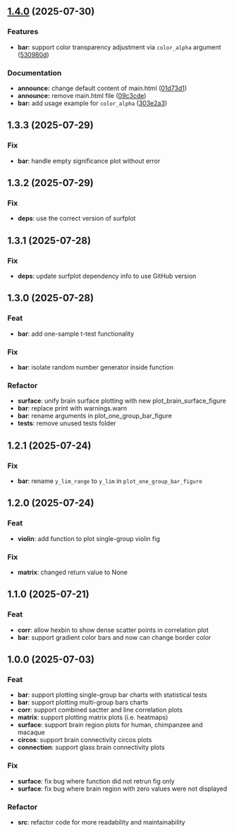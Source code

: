 ## [1.4.0](https://github.com/RicardoRyn/plotfig/compare/1.3.3...v1.4.0) (2025-07-30)


### Features

* **bar:** support color transparency adjustment via `color_alpha` argument ([530980d](https://github.com/RicardoRyn/plotfig/commit/530980dc346a338658d8333bb274004fcaac8d7d))


### Documentation

* **announce:** change default content of main.html ([01d73d1](https://github.com/RicardoRyn/plotfig/commit/01d73d19e2ea733ee8184a50158107e349727509))
* **announce:** remove main.html file ([09c3cde](https://github.com/RicardoRyn/plotfig/commit/09c3cde56f8d27690e9eea1250c14152508046c7))
* **bar:** add usage example for `color_alpha` ([303e2a3](https://github.com/RicardoRyn/plotfig/commit/303e2a39d29e516ebded6504ba04a357d8428630))

## 1.3.3 (2025-07-29)

### Fix

- **bar**: handle empty significance plot without error


## 1.3.2 (2025-07-29)

### Fix

- **deps**: use the correct version of surfplot

## 1.3.1 (2025-07-28)

### Fix

- **deps**: update surfplot dependency info to use GitHub version

## 1.3.0 (2025-07-28)

### Feat

- **bar**: add one-sample t-test functionality

### Fix

- **bar**: isolate random number generator inside function

### Refactor

- **surface**: unify brain surface plotting with new plot_brain_surface_figure
- **bar**: replace print with warnings.warn
- **bar**: rename arguments in plot_one_group_bar_figure
- **tests**: remove unused tests folder

## 1.2.1 (2025-07-24)

### Fix

- **bar**: rename `y_lim_range` to `y_lim` in `plot_one_group_bar_figure`

## 1.2.0 (2025-07-24)

### Feat

- **violin**: add function to plot single-group violin fig

### Fix

- **matrix**: changed return value to None

## 1.1.0 (2025-07-21)

### Feat

- **corr**: allow hexbin to show dense scatter points in correlation plot
- **bar**: support gradient color bars and now can change border color

## 1.0.0 (2025-07-03)

### Feat

- **bar**: support plotting single-group bar charts with statistical tests
- **bar**: support plotting multi-group bars charts
- **corr**: support combined sactter and line correlation plots
- **matrix**: support plotting matrix plots (i.e. heatmaps)
- **surface**: support brain region plots for human, chimpanzee and macaque
- **circos**: support brain connectivity circos plots
- **connection**: support glass brain connectivity plots

### Fix

- **surface**: fix bug where function did not retrun fig only
- **surface**: fix bug where brain region with zero values were not displayed

### Refactor

- **src**: refactor code for more readability and maintainability
